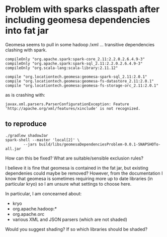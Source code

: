# Problem with sparks classpath after including geomesa dependencies into fat jar

Geomesa seems to pull in some hadoop /xml ... transitive dependencies clashing with spark.
```
compileOnly "org.apache.spark:spark-core_2.11:2.2.0.2.6.4.9-3"
compileOnly "org.apache.spark:spark-sql_2.11:2.2.0.2.6.4.9-3"
compileOnly "org.scala-lang:scala-library:2.11.12"

compile "org.locationtech.geomesa:geomesa-spark-sql_2.11:2.0.1"
compile "org.locationtech.geomesa:geomesa-fs-datastore_2.11:2.0.1"
compile "org.locationtech.geomesa:geomesa-fs-storage-orc_2.11:2.0.1"
```
as is crashing with:
```
javax.xml.parsers.ParserConfigurationException: Feature 'http://apache.org/xml/features/xinclude' is not recognized.
```


## to reproduce
```
./gradlew shadowJar
spark-shell --master 'local[2]' \
		--jars build/libs/geomesaDependenciesProblem-0.0.1-SNAPSHOTo-all.jar
```

How can this be fixed? What are suitable/sensible exclusion rules?

I believe it is fine that geomesa is contained in the fat jar, but existing dependenies could maybe be removed? However, from the documentation I know that geomesa is sometimes requiring more up to date libraries (in particular kryo) so I am unsure what settings to choose here.

In particular, I am concearned about:
- kryo
- org.apache.hadoop:*
- org.apache.orc
- various XML and JSON parsers (which are not shaded)

Would you suggest shading? If so which libraries should be shaded?
